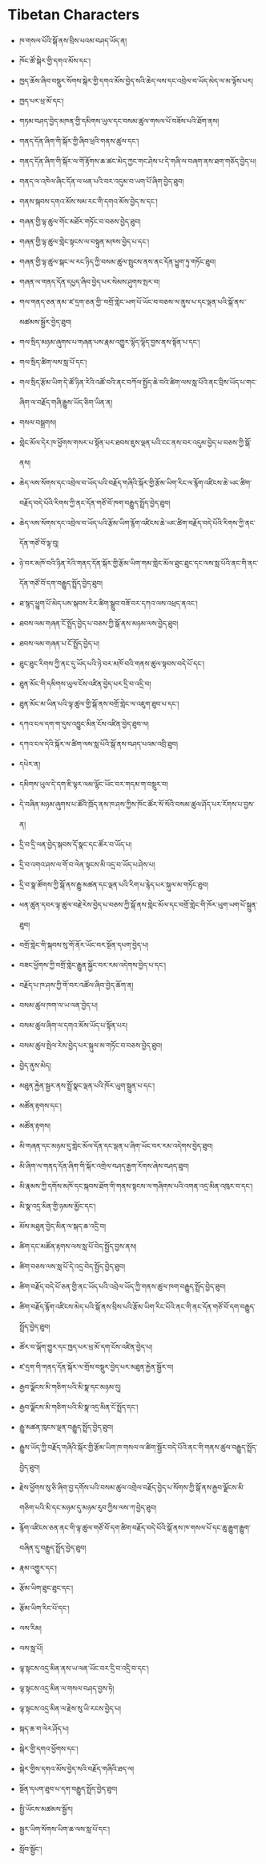 # Tibetan Characters
- ཁ་གསལ་པོའི་སྒོ་ནས་བྲིས་པའམ་བཤད་ཡོད་ན།
- ཁོང་ཚོ་སྒེར་གྱི་དགའ་མོས་དང་།
- ཁྱད་ཆོས་ཞིབ་བསྡུར་སོགས་སྒེར་གྱི་དགའ་མོས་བྱེད་སའི་ཆེད་ལས་དང་འབྲེལ་བ་ཡོད་མེད་ལ་མ་ལྟོས་པར།
- ཁྱད་པར་ཕྲ་མོ་དང་།
- གཏམ་བཤད་བྱེད་མཁན་གྱི་དམིགས་ཡུལ་དང་བསམ་ཚུལ་གསལ་པོ་བཟོས་པའི་ཐོག་ནས།
- གནད་དོན་ཞིག་གི་སྐོར་གྱི་ཞིབ་ཕྲའི་གནས་ཚུལ་དང་།
- གནད་དོན་ཞིག་གི་སྐོར་ལ་གོ་རྟོགས་ཆ་ཚང་མེད་ཀྱང་གང་ཤེས་པ་དེ་གཞི་ལ་བཞག་ནས་ཐག་གཅོད་བྱེད་པ།
- གནད་ལ་འཁེལ་ཞིང་དོན་ལ་ཕན་པའི་བར་འདུམ་བ་ཡག་པོ་ཞིག་བྱེད་ཐུབ།
- གནས་སྐབས་དགའ་མོས་སམ་རང་གི་དགའ་མོས་བྱེད་ས་དང་།
- གཞན་གྱི་ལྟ་ཚུལ་གོང་མཐོར་གཏོང་བ་བཅས་བྱེད་ཐུབ།
- གཞན་གྱི་ལྟ་ཚུལ་གླེང་སྟངས་ལ་བསྟུན་མཁས་བྱེད་པ་དང་།
- གཞན་གྱི་ལྟ་ཚུལ་སྒང་ལ་རང་ཉིད་ཀྱི་བསམ་ཚུལ་སྤུངས་ནས་ནང་དོན་ཕྱུག་ཏུ་གཏོང་ཐུབ།
- གཞན་ལ་གནད་དོན་དཔྱད་ཞིབ་བྱེད་པར་སེམས་ཤུགས་སྤར་བ།
- གལ་གནད་ཅན་ནམ་་ཛ་དྲག་ཅན་གྱི་་བགྲོ་གླེང་ཡག་པོ་ཡོང་བ་བཅས་ལ་ནུས་པ་དང་ལྡན་པའི་སྒོ་ནས་་མཚམས་སྦྱོར་བྱེད་ཐུབ།
- གལ་སྲིད་མཉམ་ཞུགས་པ་གཞན་པས་རྣམ་འགྱུར་ལྷོད་ལྷོད་བྱས་ནས་སྟོན་པ་དང་།
- གལ་སྲིད་ཚིག་ལས་སླ་པོ་དང་།
- གལ་སྲིད་རྩོམ་ཡིག་དེ་ཚོ་ཉིན་རེའི་འཚོ་བའི་ནང་བཀོལ་སྤྱོད་ཆེ་བའི་ཚིག་ལས་སླ་པོའི་ནང་བྲིས་ཡོད་པ་གང་ཞིག་ལ་བརྗོད་གཞི་རྒྱུས་ཡོད་ཅིག་ཡིན་ན།
- གསལ་བསྒྲགས།
- གླེང་མོལ་དེར་ཁ་ཕྱོགས་གསར་པ་སྟོན་པར་ཐབས་ཇུས་ལྡན་པའི་ངང་ནས་བར་འདུམ་བྱེད་པ་བཅས་ཀྱི་སྒོ་ནས།
- ཆེད་ལས་སོགས་དང་འབྲེལ་བ་ཡོད་པའི་བརྗོད་གཞིའི་སྐོར་གྱི་རྩོམ་ཡིག་རིང་ལ་རྙོག་འཛིངས་ཆེ་ཡང་ཚིག་བརྗོད་བདེ་པོའི་རིགས་ཀྱི་ནང་དོན་གཙོ་བོ་ཁག་བརྒྱུད་སྤྲོད་བྱེད་ཐུབ།
- ཆེད་ལས་སོགས་དང་འབྲེལ་བ་ཡོད་པའི་རྩོམ་ཡིག་རྙོག་འཛིངས་ཆེ་ཡང་ཚིག་བརྗོད་བདེ་པོའི་རིགས་ཀྱི་ནང་དོན་གཙོ་བོ་ལྟ་བུ།
- ཉེ་བར་མཁོ་བའི་ཉིན་རེའི་གནད་དོན་སྐོར་གྱི་རྩོམ་ཡིག་གམ་གླེང་མོལ་ཐུང་ཐུང་དང་ལས་སླ་པོའི་ནང་གི་ནང་དོན་གཙོ་བོ་དག་བརྒྱུད་སྤྲོད་བྱེད་ཐུབ།
- ཐ་སྙད་ཕྱུག་པོ་མེད་པས་སྐབས་རེར་ཚིག་སྒྲུབ་བཟོ་བར་དཀའ་ལས་འཕྲད་ནའང་།
- ཐབས་ལམ་གཞན་ངོ་སྤྲོད་བྱེད་པ་བཅས་ཀྱི་སྒོ་ནས་མཉམ་ལས་བྱེད་ཐུབ།
- ཐབས་ལམ་གཞན་པ་ངོ་སྤྲོད་བྱེད་པ།
- ཐུང་ཐུང་རིགས་ཀྱི་ནང་དུ་ཡོད་པའི་ཉེ་བར་མཁོ་བའི་གནས་ཚུལ་སྟབས་བདེ་པོ་དང་།
- ཐུན་མོང་གི་དམིགས་ཡུལ་ངོས་འཛིན་བྱེད་པར་དྲི་བ་འདྲི་བ།
- ཐུན་མོང་མ་ཡིན་པའི་ལྟ་ཚུལ་གྱི་སྒོ་ནས་བགྲོ་གླེང་ལ་འཇུག་ཐུབ་པ་དང་།
- དཀའ་ངལ་དག་ག་དུས་འབྱུང་མིན་ངོས་འཛིན་བྱེད་ཐུབ་ལ།
- དཀའ་ངལ་དེའི་སྐོར་ལ་ཚིག་ལས་སླ་པོའི་སྒོ་ནས་བཤད་པའམ་འབྲི་ཐུབ།
- དཔེར་ན།
- དམིགས་ཡུལ་དེ་དག་ཇི་ལྟར་ལམ་ལྷོང་ཡོང་བར་གདམ་ག་བསྡུར་བ།
- དེ་བཞིན་མཉམ་ཞུགས་པ་ཚོའི་ཁྲོད་ནས་ཁ་ཤས་ཀྱིས་ཁོང་ཚོར་སོ་སོའི་བསམ་ཚུལ་ཤོད་པར་རོགས་པ་བྱས་ན།
- དྲི་བ་དྲི་ལན་བྱེད་སྐབས་དོ་སྣང་དང་ཚོར་བ་ཡོད་པ།
- དྲི་བ་འགའ་ཤས་ལ་གོ་བ་ལེན་སྟངས་མི་འདྲ་བ་ཡོད་པ་ཤེས་པ།
- དྲི་བ་སྣ་ཚོགས་ཀྱི་སྒོ་ནས་རྒྱུ་མཚན་དང་ལྡན་པའི་རིག་པ་རྙེད་པར་སྐུལ་མ་གཏོང་ཐུབ།
- ཕན་ཚུན་དབར་ལྟ་ཚུལ་བརྗེ་རེས་བྱེད་པ་བཅས་ཀྱི་སྒོ་ནས་གླེང་མོལ་དང་བགྲོ་གླེང་གི་ཁོར་ཡུག་ཡག་པོ་སྐྲུན་ཐུབ།
- བགྲོ་གླེང་གི་སྐབས་སུ་གོ་ནོར་ཡོང་བར་སྔོན་དཔག་བྱེད་པ།
- བཟང་ཕྱོགས་ཀྱི་བགྲོ་གླེང་རྒྱུན་སྐྱོང་བར་རམ་འདེགས་བྱེད་པ་དང་།
- བརྗོད་པ་ཁ་ཤས་ཀྱི་གོ་བར་འཚོལ་ཞིབ་བྱེད་ཆོག་ན།
- བསམ་ཚུལ་ཁག་ལ་ཡ་ལན་བྱེད་པ།
- བསམ་ཚུལ་ཞིག་ལ་དགའ་མོས་ཡོད་པ་སྟོན་པར།
- བསམ་ཚུལ་སྤེལ་རེས་བྱེད་པར་སྐུལ་མ་གཏོང་བ་བཅས་བྱེད་ཐུབ།
- བྱེད་ནུས་མེད།
- མཐུན་རྐྱེན་སྦྱར་ནས་སྤྲོ་སྣང་ལྡན་པའི་ཁོར་ཡུག་སྐྲུན་པ་དང་།
- མཚོན་རྟགས་དང་།
- མཚོན་རྟགས།
- མི་གཞན་དང་མཉམ་དུ་གླེང་མོལ་དོན་དང་ལྡན་པ་ཞིག་ཡོང་བར་རམ་འདེགས་བྱེད་ཐུབ།
- མི་ཞིག་ལ་གནད་དོན་ཞིག་གི་སྐོར་འགྲེལ་བཤད་རྒྱག་རོགས་ཞེས་བཤད་ཐུབ།
- མི་རྣམས་ཀྱི་དགོས་མཁོ་དང་སྐབས་ཐོག་གི་གནས་སྟངས་ལ་གཞིགས་པའི་འགན་འདྲ་མིན་འཁུར་བ་དང་།
- མི་སྣ་འདྲ་མིན་གྱི་ཉམས་མྱོང་དང་།
- མོས་མཐུན་བྱེད་མིན་ལ་སྐད་ཆ་འདྲི་བ།
- ཚིག་དང་མཚོན་རྟགས་ལས་སླ་པོ་བེད་སྤྱོད་བྱས་ནས།
- ཚིག་བཅས་ལས་སླ་པོ་དེ་འདྲ་བེད་སྤྱོད་བྱེད་ཐུབ།
- ཚིག་བརྗོད་བདེ་པོ་ཅན་གྱི་ནང་ཡོད་པའི་འབྲེལ་ཡོད་ཀྱི་གནས་ཚུལ་ཁག་བརྒྱུད་སྤྲོད་བྱེད་ཐུབ།
- ཚིག་བརྗོད་རྙོག་འཛིངས་མེད་པའི་སྒོ་ནས་བྲིས་པའི་རྩོམ་ཡིག་རིང་པོའི་ནང་གི་ནང་དོན་གཙོ་བོ་དག་བརྒྱུད་སྤྲོད་བྱེད་ཐུབ།
- ཚོར་བ་ལྐོག་གྱུར་དང་ཁྱད་པར་ཕྲ་མོ་དག་ངོས་འཛིན་བྱེད་པ།
- ཛ་དྲག་གི་གནད་དོན་སྐོར་ལ་གྲོས་བསྡུར་བྱེད་པར་མཐུན་རྐྱེན་སྦྱོར་བ།
- རྒྱབ་ལྗོངས་མི་གཅིག་པའི་མི་སྣ་དང་མཉམ་དུ།
- རྒྱབ་ལྗོངས་མི་གཅིག་པའི་མི་སྣ་འདྲ་མིན་ངོ་སྤྲོད་དང་།
- རྒྱུ་མཚན་ཁུངས་ལྡན་བརྒྱུད་སྤྲོད་བྱེད་ཐུབ།
- རྒྱུས་ཡོད་ཀྱི་བརྗོད་གཞིའི་སྐོར་གྱི་རྩོམ་ཡིག་ཁ་གསལ་ལ་ཚིག་སྦྱོར་བདེ་པོའི་ནང་གི་གནས་ཚུལ་བརྒྱུད་སྤྲོད་བྱེད་ཐུབ།
- རྗེས་ཕྱོགས་སུ་ཅི་ཞིག་བྱ་དགོས་པའི་བསམ་ཚུལ་འགྲེལ་བརྗོད་བྱེད་པ་སོགས་ཀྱི་སྒོ་ནས་རྒྱབ་ལྗོངས་མི་གཅིག་པའི་མི་དང་མཉམ་དུ་མཉམ་རུབ་ཀྱིས་ལས་ཀ་བྱེད་ཐུབ།
- རྙོག་འཛིངས་ཅན་ནང་གི་ལྟ་ཚུལ་གཙོ་བོ་དག་ཚིག་བརྗོད་བདེ་པོའི་སྒོ་ནས་ཁ་གསལ་པོ་དང་ཆུ་རྒྱུག་རྒྱུག་བཞིན་དུ་བརྒྱུད་སྤྲོད་བྱེད་ཐུབ།
- རྣམ་འགྱུར་དང་།
- རྩོམ་ཡིག་ཐུང་ཐུང་དང་།
- རྩོམ་ཡིག་རིང་པོ་དང་།
- ལས་རིམ།
- ལས་སླ་པོ།
- ལྟ་སྟངས་འདྲ་མིན་ནས་ཡ་ལན་ཡོང་བར་དྲི་བ་འདྲི་བ་དང་།
- ལྟ་སྟངས་འདྲ་མིན་ལ་གསལ་བཤད་བྱས་ཏེ།
- ལྟ་སྟངས་འདྲ་མིན་ལ་རྗེས་སུ་ཡི་རངས་བྱེད་པ།
- སྐད་ཆ་ག་ལེར་ཤོད་པ།
- སྒེར་གྱི་དགའ་ཕྱོགས་དང་།
- སྒེར་གྱིས་དགའ་མོས་བྱེད་སའི་བརྗོད་གཞིའི་ཐད་ལ།
- སྔོན་དཔག་ཐུབ་པ་དག་བརྒྱུད་སྤྲོད་བྱེད་ཐུབ།
- སྤྱི་ཡོངས་མཚམས་སྦྱོར།
- སྦྱར་ཡིག་སོགས་ཡིག་ཆ་ལས་སླ་པོ་དང་།
- སློབ་སྦྱོང་།
